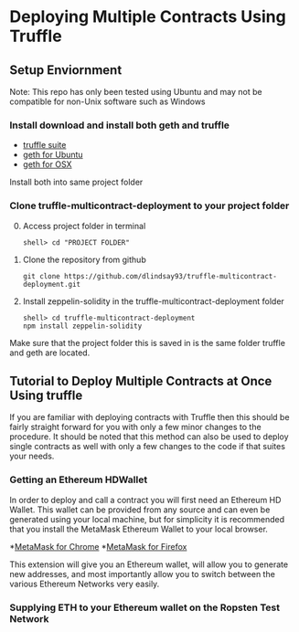 # Deploying Multiple Contracts Using Truffle

## Setup Enviornment

Note: This repo has only been tested using Ubuntu and may not be compatible for non-Unix software such as Windows

### Install download and install both geth and truffle

* [truffle suite](https://github.com/trufflesuite/truffle)
* [geth for Ubuntu](https://github.com/ethereum/go-ethereum/wiki/Installation-Instructions-for-Ubuntu)
* [geth for OSX](https://github.com/ethereum/go-ethereum/wiki/Installation-Instructions-for-Mac)

Install both into same project folder

### Clone truffle-multicontract-deployment to your project folder

0. Access project folder in terminal
     ```
     shell> cd "PROJECT FOLDER"
     ```
1. Clone the repository from github
     ```
     git clone https://github.com/dlindsay93/truffle-multicontract-deployment.git
     ```
3. Install zeppelin-solidity in the truffle-multicontract-deployment folder
     ```
     shell> cd truffle-multicontract-deployment
     npm install zeppelin-solidity
     ```
     
Make sure that the project folder this is saved in is the same folder truffle and geth are located.

## Tutorial to Deploy Multiple Contracts at Once Using truffle

If you are familiar with deploying contracts with Truffle then this should be fairly straight forward for you with only a few minor changes to the procedure. It should be noted that this method can also be used to deploy single contracts as well with only a few changes to the code if that suites your needs.

### Getting an Ethereum HDWallet

In order to deploy and call a contract you will first need an Ethereum HD Wallet. This wallet can be provided from any source and can even be generated using your local machine, but for simplicity it is recommended that you install the MetaMask Ethereum Wallet to your local browser.

*[MetaMask for Chrome](https://chrome.google.com/webstore/detail/metamask/nkbihfbeogaeaoehlefnkodbefgpgknn)
*[MetaMask for Firefox](https://addons.mozilla.org/en-US/firefox/addon/ether-metamask/)

This extension will give you an Ethereum wallet, will allow you to generate new addresses, and most importantly allow you to switch between the various Ethereum Networks very easily.

### Supplying ETH to your Ethereum wallet on the Ropsten Test Network
